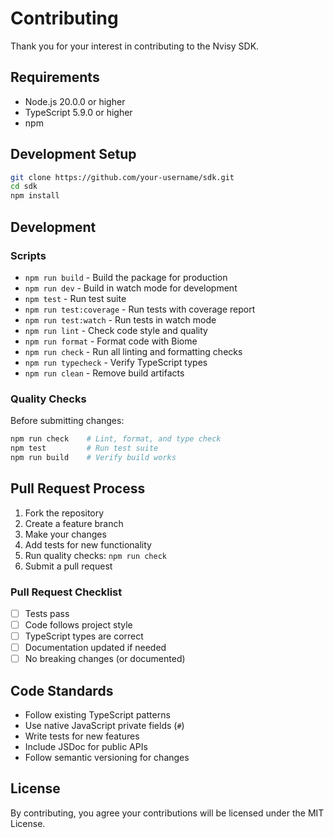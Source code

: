 # Contributing

Thank you for your interest in contributing to the Nvisy SDK.

## Requirements

- Node.js 20.0.0 or higher
- TypeScript 5.9.0 or higher
- npm

## Development Setup

```bash
git clone https://github.com/your-username/sdk.git
cd sdk
npm install
```

## Development

### Scripts

- `npm run build` - Build the package for production
- `npm run dev` - Build in watch mode for development
- `npm test` - Run test suite
- `npm run test:coverage` - Run tests with coverage report
- `npm run test:watch` - Run tests in watch mode
- `npm run lint` - Check code style and quality
- `npm run format` - Format code with Biome
- `npm run check` - Run all linting and formatting checks
- `npm run typecheck` - Verify TypeScript types
- `npm run clean` - Remove build artifacts

### Quality Checks

Before submitting changes:

```bash
npm run check    # Lint, format, and type check
npm test         # Run test suite
npm run build    # Verify build works
```

## Pull Request Process

1. Fork the repository
2. Create a feature branch
3. Make your changes
4. Add tests for new functionality
5. Run quality checks: `npm run check`
6. Submit a pull request

### Pull Request Checklist

- [ ] Tests pass
- [ ] Code follows project style
- [ ] TypeScript types are correct
- [ ] Documentation updated if needed
- [ ] No breaking changes (or documented)

## Code Standards

- Follow existing TypeScript patterns
- Use native JavaScript private fields (`#`)
- Write tests for new features
- Include JSDoc for public APIs
- Follow semantic versioning for changes

## License

By contributing, you agree your contributions will be licensed under the MIT
License.
